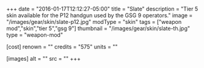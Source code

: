 +++
date = "2016-01-17T12:12:27-05:00"
title = "Slate"
description = "Tier 5 skin available for the P12 handgun used by the GSG 9 operators."
image = "/images/gear/skin/slate-p12.jpg"
modType = "skin"
tags = ["weapon mod","skin","tier 5","gsg 9"]
thumbnail = "/images/gear/skin/slate-th.jpg"
type = "weapon-mod"

[cost]
  renown = ""
  credits = "575"
  units = ""

[images]
  alt = ""
  src = ""
+++
